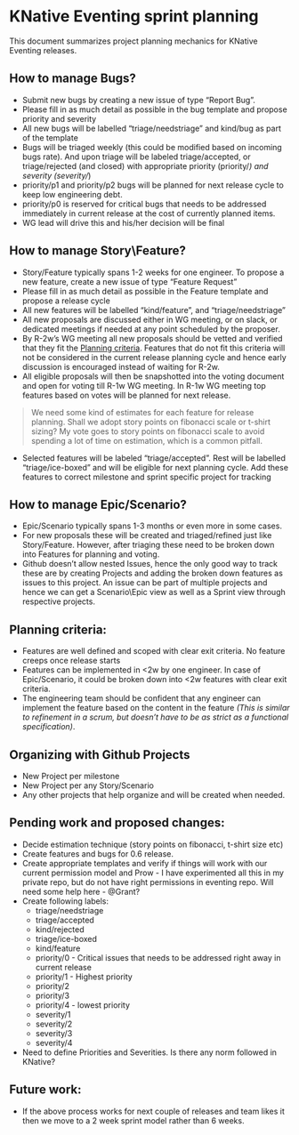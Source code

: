# KNative Eventing sprint planning

This document summarizes project planning mechanics for KNative Eventing releases.

## How to manage Bugs?
- Submit new bugs by creating a new issue of type “Report Bug”.
- Please fill in as much detail as possible in the bug template and propose priority and severity
- All new bugs will be labelled “triage/needstriage” and kind/bug as part of the template
- Bugs will be triaged weekly (this could be modified based on incoming bugs rate). And upon triage will be labeled triage/accepted, or triage/rejected (and closed) with appropriate priority (priority/*) and severity (severity/*)
- priority/p1 and priority/p2 bugs will be planned for next release cycle to keep low engineering debt.
- priority/p0 is reserved for critical bugs that needs to be addressed immediately in current release at the cost of currently planned items.
- WG lead will drive this and his/her decision will be final

## How to manage Story\Feature?
- Story/Feature typically spans 1-2 weeks for one engineer.
To propose a new feature,  create a new issue of type “Feature Request”
- Please fill in as much detail as possible in the Feature template and propose a release cycle
- All new features will be labelled “kind/feature”, and “triage/needstriage”
- All new proposals are discussed either in WG meeting, or on slack, or dedicated meetings if needed at any point scheduled by the proposer. 
- By R-2w’s WG meeting all new proposals should be vetted and verified that they fit the [Planning criteria](#planning-criteria). Features that do not fit this criteria will not be considered in the current release planning cycle and hence early discussion is encouraged instead of waiting for R-2w.
- All eligible proposals will then be snapshotted into the voting document and open for voting till R-1w WG meeting. In R-1w WG meeting top features based on votes will be planned for next release. 
> We need some kind of estimates for each feature for release planning. Shall we adopt story points on fibonacci scale or t-shirt sizing? My vote goes to story points on fibonacci scale to avoid spending a lot of time on estimation, which is a common pitfall.
- Selected features will be labeled “triage/accepted”. Rest will be labelled “triage/ice-boxed” and will be eligible for next planning cycle. Add these features to correct milestone and sprint specific project for tracking

## How to manage Epic/Scenario?
- Epic/Scenario typically spans 1-3 months or even more in some cases.
- For new proposals these will be created and triaged/refined just like Story/Feature. However, after triaging these need to be broken down into Features for planning and voting.
- Github doesn’t allow nested Issues, hence the only good way to track these are by creating Projects and adding the broken down features as issues to this project. An issue can be part of multiple projects and hence we can get a Scenario\Epic view as well as a Sprint view through respective projects.

## Planning criteria:
- Features are well defined and scoped with clear exit criteria. No feature creeps once release starts
- Features can be implemented in <2w by one engineer. In case of Epic/Scenario, it could be broken down into <2w features with clear exit criteria.
- The engineering team should be confident that any engineer can implement the feature based on the content in the feature *(This is similar to refinement in a scrum, but doesn’t have to be as strict as a functional specification)*.

## Organizing with Github Projects 
- New Project per milestone
- New Project per any Story/Scenario
- Any other projects that help organize and will be created when needed.

## Pending work and proposed changes:
- Decide estimation technique (story points on fibonacci, t-shirt size etc)
- Create features and bugs for 0.6 release.
- Create appropriate templates and verify if things will work with our current permission model and Prow - I have experimented all this in my private repo, but do not have right permissions in eventing repo. Will need some help here - @Grant?
- Create following labels:
    - triage/needstriage
    - triage/accepted
    - kind/rejected
    - triage/ice-boxed
    - kind/feature
    - priority/0 - Critical issues that needs to be addressed right away in current release
    - priority/1 - Highest priority
    - priority/2
    - priority/3
    - priority/4 - lowest priority
    - severity/1
    - severity/2
    - severity/3
    - severity/4
- Need to define Priorities and Severities. Is there any norm followed in KNative?

## Future work:
- If the above process works for next couple of releases and team likes it then we move to a 2 week sprint model rather than 6 weeks.
